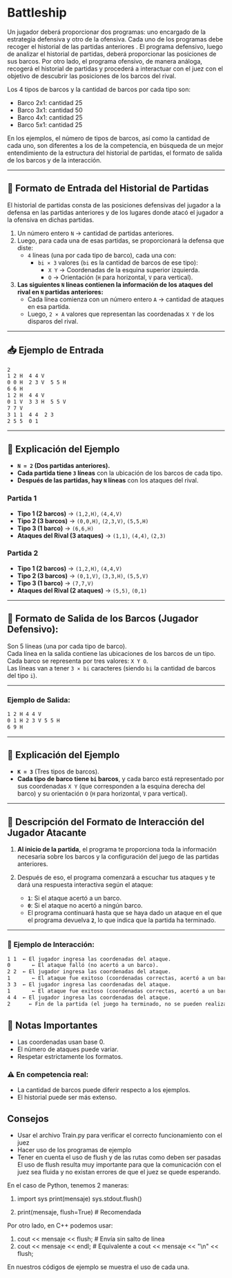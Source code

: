 # Battleship

Un jugador deberá proporcionar dos programas: uno encargado de la estrategia defensiva y otro de la ofensiva. Cada uno de los programas debe recoger el historial de las partidas anteriores . El programa defensivo, luego de analizar el historial de partidas, deberá proporcionar las posiciones de sus barcos. Por otro lado, el programa ofensivo, de manera análoga, recogerá el historial de partidas y procederá a interactuar con el juez con el objetivo de descubrir las posiciones de los barcos del rival.

Los 4 tipos de barcos y la cantidad de barcos por cada tipo son:
- Barco 2x1: cantidad 25
- Barco 3x1: cantidad 50
- Barco 4x1: cantidad 25
- Barco 5x1: cantidad 25  

En los ejemplos, el número de tipos de barcos, así como la cantidad de cada uno, son diferentes a los de la competencia, en búsqueda de un mejor entendimiento de la estructura del historial de partidas, el formato de salida de los barcos y de la interacción.

---

## 📌 Formato de Entrada del Historial de Partidas
El historial de partidas consta de las posiciones defensivas del jugador a la defensa en las partidas anteriores y de los lugares donde atacó el jugador a la ofensiva en dichas partidas.  
1. Un número entero `N` → cantidad de partidas anteriores.  
2. Luego, para cada una de esas partidas, se proporcionará la defensa que diste:
   - `4` líneas (una por cada tipo de barco), cada una con:
     - `bi × 3` valores (`bi` es la cantidad de barcos de ese tipo):
       - `X Y` → Coordenadas de la esquina superior izquierda.
       - `O` → Orientación (`H` para horizontal, `V` para vertical).
3. **Las siguientes `N` líneas contienen la información de los ataques del rival en `N` partidas anteriores:**  
   - Cada línea comienza con un número entero `A` → cantidad de ataques en esa partida.  
   - Luego, `2 × A` valores que representan las coordenadas `X Y` de los disparos del rival.

---

## 📥 Ejemplo de Entrada
```txt
2
1 2 H  4 4 V
0 0 H  2 3 V  5 5 H
6 6 H
1 2 H  4 4 V
0 1 V  3 3 H  5 5 V
7 7 V
3 1 1  4 4  2 3
2 5 5  0 1
```

---

## 📄 Explicación del Ejemplo
- **`N = 2` (Dos partidas anteriores).**  
- **Cada partida tiene `3` líneas** con la ubicación de los barcos de cada tipo.  
- **Después de las partidas, hay `N` líneas** con los ataques del rival.  

### **Partida 1**
- **Tipo 1 (2 barcos)** → `(1,2,H)`, `(4,4,V)`  
- **Tipo 2 (3 barcos)** → `(0,0,H)`, `(2,3,V)`, `(5,5,H)`  
- **Tipo 3 (1 barco)** → `(6,6,H)`  
- **Ataques del Rival (3 ataques)** → `(1,1)`, `(4,4)`, `(2,3)`  

### **Partida 2**
- **Tipo 1 (2 barcos)** → `(1,2,H)`, `(4,4,V)`  
- **Tipo 2 (3 barcos)** → `(0,1,V)`, `(3,3,H)`, `(5,5,V)`  
- **Tipo 3 (1 barco)** → `(7,7,V)`  
- **Ataques del Rival (2 ataques)** → `(5,5)`, `(0,1)`  

---

## 📌 **Formato de Salida de los Barcos (Jugador Defensivo):**
Son 5 líneas (una por cada tipo de barco).  
Cada línea en la salida contiene las ubicaciones de los barcos de un tipo. Cada barco se representa por tres valores: `X Y O`.  
Las líneas van a tener `3 × bi` caracteres (siendo `bi` la cantidad de barcos del tipo `i`).

---

### **Ejemplo de Salida:**
```txt
1 2 H 4 4 V
0 1 H 2 3 V 5 5 H
6 9 H
```

---

## 📄 Explicación del Ejemplo

- **`K = 3`** (Tres tipos de barcos).  
- **Cada tipo de barco tiene `bi` barcos**, y cada barco está representado por sus coordenadas `X Y` (que corresponden a la esquina derecha del barco) y su orientación `O` (`H` para horizontal, `V` para vertical).

---

## 📌 Descripción del Formato de Interacción del Jugador Atacante

1. **Al inicio de la partida**, el programa te proporciona toda la información necesaria sobre los barcos y la configuración del juego de las partidas anteriores.
2. Después de eso, el programa comenzará a escuchar tus ataques y te dará una respuesta interactiva según el ataque:

   - **`1`**: Si el ataque acertó a un barco.
   - **`0`**: Si el ataque no acertó a ningún barco.
   - El programa continuará hasta que se haya dado un ataque en el que el programa devuelva **`2`**, lo que indica que la partida ha terminado.

---

### 📄 **Ejemplo de Interacción:**

```txt
1 1  ← El jugador ingresa las coordenadas del ataque.
0       ← El ataque falló (no acertó a un barco).
2 2  ← El jugador ingresa las coordenadas del ataque.
1       ← El ataque fue exitoso (coordenadas correctas, acertó a un barco).
3 3  ← El jugador ingresa las coordenadas del ataque.
1       ← El ataque fue exitoso (coordenadas correctas, acertó a un barco).
4 4  ← El jugador ingresa las coordenadas del ataque.
2      ← Fin de la partida (el juego ha terminado, no se pueden realizar más ataques).
```

## 📝 Notas Importantes

- Las coordenadas usan base 0.
- El número de ataques puede variar.
- Respetar estrictamente los formatos.

### ⚠️ En competencia real:
- La cantidad de barcos puede diferir respecto a los ejemplos.
- El historial puede ser más extenso.

## Consejos 
- Usar el archivo Train.py para verificar el correcto funcionamiento con el juez
- Hacer uso de los programas de ejemplo 
- Tener en cuenta el uso de flush y de las rutas como deben ser pasadas
  El uso de flush resulta muy importante para que la comunicación con el juez sea fluida y no existan errores
de que el juez se quede esperando.

En el caso de Python, tenemos 2 maneras:
1. import sys
    print(mensaje)
    sys.stdout.flush()

2. print(mensaje, flush=True)  # Recomendada

Por otro lado, en C++ podemos usar:
1. cout << mensaje << flush;  # Envía sin salto de línea
2. cout << mensaje << endl;  # Equivalente a cout << mensaje << "\n" << flush;

En nuestros códigos de ejemplo se muestra el uso de cada una.
